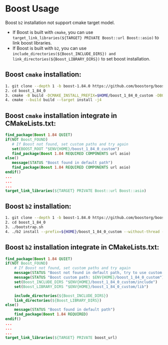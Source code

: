 # Boost Usage
Boost `b2` installation not support cmake target model.<br>
- If Boost is built with `cmake`, you can use `target_link_libraries(${TARGET} PRIVATE Boost::url Boost::asio)` to link boost libraries.
- If Boost is built with `b2`, you can use `include_directories(${Boost_INCLUDE_DIRS}) and link_directories(${Boost_LIBRARY_DIRS})` to set boost installation.

## Boost `cmake` installation:
```bash
1. git clone --depth 1 -b boost-1.84.0 https://github.com/boostorg/boost.git boost_1_84_0
2. cd boost_1_84_0
3. cmake -B build -DCMAKE_INSTALL_PREFIX=$HOME/boost_1_84_0_custom -DBOOST_EXCLUDE_LIBRARIES="test" -DBOOST_ENABLE_CMAKE=ON -DCMAKE_BUILD_TYPE=Release
4. cmake --build build --target install -j4
```

## Boost `cmake` installation integrate in CMakeLists.txt:
```cmake
find_package(Boost 1.84 QUIET)
if(NOT Boost_FOUND)
   # If Boost not found, set custom paths and try again
   set(BOOST_ROOT "$ENV{HOME}/boost_1_84_0_custom")
   find_package(Boost 1.84 REQUIRED COMPONENTS url asio)
else()
   message(STATUS "Boost found in default path")
   find_package(Boost 1.84 REQUIRED COMPONENTS url asio)
endif()
...
...
...
target_link_libraries(${TARGET} PRIVATE Boost::url Boost::asio)
```

## Boost `b2` installation:
```bash
1. git clone --depth 1 -b boost-1.84.0 https://github.com/boostorg/boost.git boost_1_84_0
2. cd boost_1_84_0
3. ./bootstrap.sh
4. ./b2 install --prefix=${HOME}/boost_1_84_0_custom --without-thread --without-test -j4
```

## Boost `b2` installation integrate in CMakeLists.txt:
```cmake
find_package(Boost 1.84 QUIET)
if(NOT Boost_FOUND)
    # If Boost not found, set custom paths and try again
    message(STATUS "Boost not found in default path, try to use custom Boost path")
    message(STATUS "Boost custom path: $ENV{HOME}/boost_1_84_0_custom")
    set(Boost_INCLUDE_DIRS "$ENV{HOME}/boost_1_84_0_custom/include")
    set(Boost_LIBRARY_DIRS "$ENV{HOME}/boost_1_84_0_custom/lib")

    include_directories(${Boost_INCLUDE_DIRS})
    link_directories(${Boost_LIBRARY_DIRS})
else()
    message(STATUS "Boost found in default path")
    find_package(Boost 1.84 REQUIRED)
endif()
...
...
...
target_link_libraries(${TARGET} PRIVATE boost_url)
```